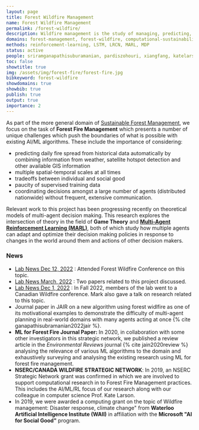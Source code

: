 ```yaml
---
layout: page
title: Forest Wildfire Management 
name: Forest Wildfire Management
permalink: /forest-wildfire/
description: Wildfire management is the study of managing, predicting, and mitigating risk of forest wildfires.
domains: forest-management, forest-wildfire, computational-sustainability
methods: reinforcement-learning, LSTM, LRCN, MARL, MDP
status: active
people: sriramganapathisuburamanian, pardiszohouri, xiangfang, katelarson, markcrowley
toc: false
showtitle: true
img: /assets/img/forest-fire/forest-fire.jpg
bibkeyword: forest-wildfire
showdomains: true 
showbib: true
publish: true
output: true
importance: 2
---
```


As part of the more general domain of [Sustainable Forest Management](/forest-management/), we focus on the task of **Forest Fire Management** which presents a number of unique challenges which push the boundaries of what is possible with existing AI/ML algorithms. These include the importance of considering:
- predicting daily fire spread from historical data automatically by combining information from weather, satellite hotspot detection and other available GIS information
- multiple spatial-temporal scales at all times
- tradeoffs between individual and social good
- paucity of supervised training data
- coordinating decisions amongst a large number of agents (distributed nationwide) without frequent, extensive communication.

Relevant work to this project has been progressing recently on theoretical models of multi-agent decision making. 
This research explores the intersection of theory in the field of **Game Theory** and **[Multi-Agent Reinforcement Learning (MARL)](/marl/)**, both of which study how multiple agents can adapt and optimize their decision making policies in response to changes in the world around them and actions of other decision makers.  



### News

- [Lab News Dec 12, 2022](/news/2022-12-20-LabNews]) : Attended Forest Wildfire Conference on this topic.
- [Lab News March, 2022](/news/2022-03-07-LabNews/) : Two papers related to this project discussed.
- [Lab News Dec 1, 2022](/news/2022-12-20-LabNews/) : In Fall 2022, members of the lab went to a Canadian Wildfire conference. Mark also gave a talk on research related to this topic.
- Journal paper in JAIR on a new algorithm using forest widlfire as one of its motivational examples to demonstrate the difficulty of multi-agent planning in real-world domains with many agents acting at once {% cite ganapathisubramanian2022jair %}.
- **ML for Forest Fire Journal Paper:** In 2020, in collaboration with some other investigators in this strategic network, we published a review article in the *Environmental Reviews* journal {% cite jain2020review %} analysing the relevance of various ML algorithms to the domain and exhaustively surveying and analysing the existing research using ML for forest fire management.
- **NSERC/CANADA WILDFIRE STRATEGIC NETWORK**: In 2019, an NSERC Strategic Network grant was confirmed in which we are involved to support computational research in to Forest Fire Management practices. This includes the AI/ML/RL focus of our research along with our colleague in computer science Prof. Kate Larson.
- In 2019, we were awarded a computing grant on the topic of 
Wildfire management: Disaster response, climate change" from **Waterloo Artificial Intelligence Institute (WAII)** in affiliation with the **Microsoft "AI for Social Good"** program.



